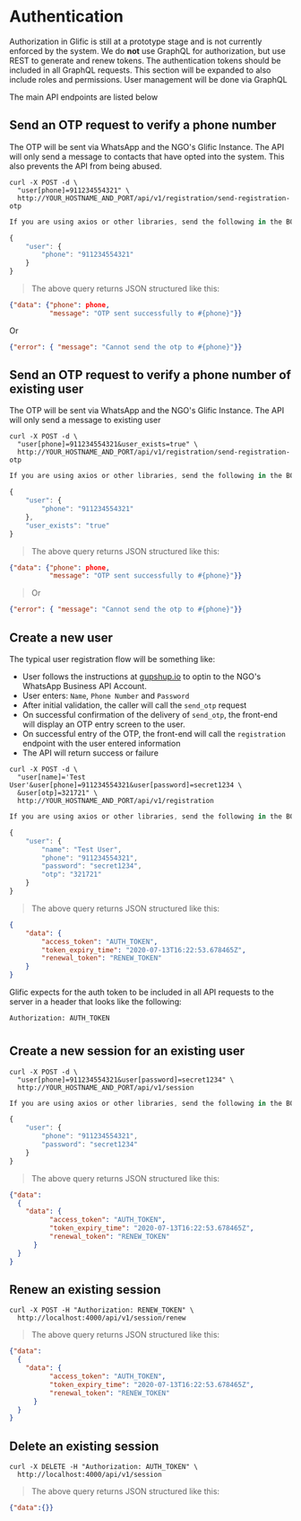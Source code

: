 # Authentication

Authorization in Glific is still at a prototype stage and is not currently enforced by the system.
We do **not** use GraphQL for authorization, but use REST to generate and renew tokens. The
authentication tokens should be included in all GraphQL requests. This section will be expanded to also
include roles and permissions. User management will be done via GraphQL

The main API endpoints are listed below

## Send an OTP request to verify a phone number

The OTP will be sent via WhatsApp and the NGO's Glific Instance. The API will only send
a message to contacts that have opted into the system. This also prevents the API
from being abused.

```shell
curl -X POST -d \
  "user[phone]=911234554321" \
  http://YOUR_HOSTNAME_AND_PORT/api/v1/registration/send-registration-otp
```
```javascript
If you are using axios or other libraries, send the following in the BODY of a POST request

{
    "user": {
        "phone": "911234554321"
    }
}
```
> The above query returns JSON structured like this:

```json
{"data": {"phone": phone,
          "message": "OTP sent successfully to #{phone}"}}
```
Or

```json
{"error": { "message": "Cannot send the otp to #{phone}"}}
```

## Send an OTP request to verify a phone number of existing user

The OTP will be sent via WhatsApp and the NGO's Glific Instance. The API will only send
a message to existing user

```shell
curl -X POST -d \
  "user[phone]=911234554321&user_exists=true" \
  http://YOUR_HOSTNAME_AND_PORT/api/v1/registration/send-registration-otp
```
```javascript
If you are using axios or other libraries, send the following in the BODY of a POST request

{
    "user": {
        "phone": "911234554321"
    },
    "user_exists": "true"
}
```
> The above query returns JSON structured like this:

```json
{"data": {"phone": phone,
          "message": "OTP sent successfully to #{phone}"}}
```
> Or

```json
{"error": { "message": "Cannot send the otp to #{phone}"}}
```

## Create a new user

The typical user registration flow will be something like:

  * User follows the instructions at [gupshup.io](https://www.gupshup.io/whatsappassistant/#/whatsapp-dashboard)
  to optin to the NGO's WhatsApp Business API Account.
  * User enters: `Name`, `Phone Number` and `Password`
  * After initial validation, the caller will call the `send_otp` request
  * On successful confirmation of the delivery of `send_otp`, the front-end will display an OTP entry screen to the user.
  * On successful entry of the OTP, the front-end will call the `registration` endpoint with the user entered information
  * The API will return success or failure

```shell
curl -X POST -d \
  "user[name]='Test User'&user[phone]=911234554321&user[password]=secret1234 \
  &user[otp]=321721" \
  http://YOUR_HOSTNAME_AND_PORT/api/v1/registration
```

```javascript
If you are using axios or other libraries, send the following in the BODY of a POST request

{
    "user": {
        "name": "Test User",
        "phone": "911234554321",
        "password": "secret1234",
        "otp": "321721"
    }
}
```

> The above query returns JSON structured like this:

```json
{
    "data": {
        "access_token": "AUTH_TOKEN",
        "token_expiry_time": "2020-07-13T16:22:53.678465Z",
        "renewal_token": "RENEW_TOKEN"
    }
}
```

Glific expects for the auth token to be included in all API requests to the server in a header
that looks like the following:

`Authorization: AUTH_TOKEN`


#
## Create a new session for an existing user

```shell
curl -X POST -d \
  "user[phone]=911234554321&user[password]=secret1234" \
  http://YOUR_HOSTNAME_AND_PORT/api/v1/session
```
```javascript
If you are using axios or other libraries, send the following in the BODY of a POST request

{
    "user": {
        "phone": "911234554321",
        "password": "secret1234"
    }
}
```
> The above query returns JSON structured like this:

```json
{"data":
  {
    "data": {
          "access_token": "AUTH_TOKEN",
          "token_expiry_time": "2020-07-13T16:22:53.678465Z",
          "renewal_token": "RENEW_TOKEN"
      }
  }
}
```

## Renew an existing session

```shell
curl -X POST -H "Authorization: RENEW_TOKEN" \
  http://localhost:4000/api/v1/session/renew
```

> The above query returns JSON structured like this:

```json
{"data":
  {
    "data": {
          "access_token": "AUTH_TOKEN",
          "token_expiry_time": "2020-07-13T16:22:53.678465Z",
          "renewal_token": "RENEW_TOKEN"
      }
  }
}
```
## Delete an existing session

```shell
curl -X DELETE -H "Authorization: AUTH_TOKEN" \
  http://localhost:4000/api/v1/session
```

> The above query returns JSON structured like this:

```json
{"data":{}}
```
